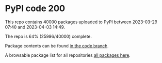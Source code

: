 # PyPI code 200

This repo contains 40000 packages uploaded to PyPI between 
2023-03-29 07:40 and 2023-04-03 14:49.

The repo is 64% (25996/40000) complete.

Package contents can be found [in the code branch](https://github.com/pypi-data/pypi-mirror-200/tree/code/packages).

A browsable package list for all repositories [all packages here](https://pypi-data.github.io/website/repositories/pypi-mirror-200).


